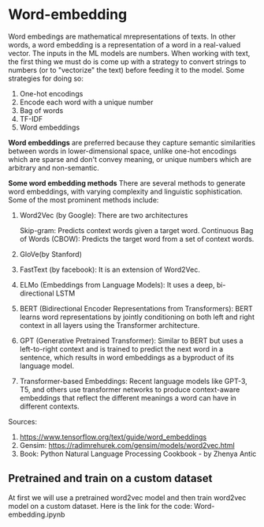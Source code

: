 # Word-embedding
Word embedings are mathematical mrepresentations of texts. In other words, a word embedding is a representation of a word in a real-valued vector. The inputs in the ML models are numbers. When working with text, the first thing we must do is come up with a strategy to convert strings to numbers (or to "vectorize" the text) before feeding it to the model. Some strategies for doing so: 
1) One-hot encodings
2) Encode each word with a unique number
3) Bag of words
4) TF-IDF
5) Word embeddings

**Word embeddings** are preferred because they capture semantic similarities between words in lower-dimensional space, unlike one-hot encodings which are sparse and don't convey meaning, or unique numbers which are arbitrary and non-semantic.

**Some word embedding methods**
There are several methods to generate word embeddings, with varying complexity and linguistic sophistication. Some of the most prominent methods include:
1) Word2Vec (by Google):  There are two architectures
   
   Skip-gram: Predicts context words given a target word.
   Continuous Bag of Words (CBOW): Predicts the target word from a set of context words.
   
3) GloVe(by Stanford)
4) FastText (by facebook): It is an extension of Word2Vec.
5) ELMo (Embeddings from Language Models): It uses a deep, bi-directional LSTM
6) BERT (Bidirectional Encoder Representations from Transformers): BERT learns word representations by jointly conditioning on both left and right context in all layers using the Transformer architecture.
7) GPT (Generative Pretrained Transformer): Similar to BERT but uses a left-to-right context and is trained to predict the next word in a sentence, which results in word embeddings as a byproduct of its language model.
8) Transformer-based Embeddings: Recent language models like GPT-3, T5, and others use transformer networks to produce context-aware embeddings that reflect the different meanings a word can have in different contexts.

Sources: 
1) https://www.tensorflow.org/text/guide/word_embeddings
2) Gensim: https://radimrehurek.com/gensim/models/word2vec.html
3) Book: Python Natural Language Processing Cookbook - by Zhenya Antic

 ## Pretrained and train on a custom dataset
 At first we will use a pretrained word2vec model and then train word2vec model on a custom dataset. Here is the link for the code: Word-embedding.ipynb

